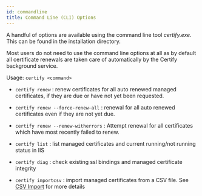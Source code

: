 ```yaml
---
id: commandline
title: Command Line (CLI) Options
---
```


A handful of options are available using the command line tool *certify.exe*. This can be found in the installation directory. 

Most users do not need to use the command line options at all as by default all certificate renewals are taken care of automatically by the Certify background service.

Usage: ```certify <command>```

- ```certify renew``` : renew certificates for all auto renewed managed certificates, if they are due or have not yet been requested.
- ```certify renew --force-renew-all``` : renewal for all auto renewed certificates even if they are not yet due.
- ```certify renew --renew-witherrors``` : Attempt renewal for all certificates which have most recently failed to renew.

- ```certify list``` : list managed certificates and current running/not running status in IIS
- ```certify diag``` : check existing ssl bindings and managed certificate integrity
- ```certify importcsv``` : import managed certificates from a CSV file. See [CSV Import](csv-import.md) for more details

